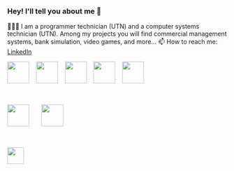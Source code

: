 ### Hey! I'll tell you about me 👋
👩🏻‍💻 I am a programmer technician (UTN) and a computer systems technician (UTN). Among my projects you will find commercial management systems, bank simulation, video games, and more...
📫 How to reach me: <a href="https://www.linkedin.com/in/juan-cruz-rey/">LinkedIn</a>
<br>

<div align="">

<img src="https://upload.wikimedia.org/wikipedia/commons/thumb/b/bd/Logo_C_sharp.svg/1200px-Logo_C_sharp.svg.png" height="50px">
&nbsp;&nbsp;
<img src="https://upload.wikimedia.org/wikipedia/commons/thumb/7/7d/Microsoft_.NET_logo.svg/1024px-Microsoft_.NET_logo.svg.png" height="50px">
&nbsp;&nbsp;
<img src="https://miro.medium.com/v2/resize:fit:800/0*dNBoO2TwIBIIFI9w.png" height="50px">
&nbsp;&nbsp;
<img src="https://robertonovelo.com/rnawp/wp-content/uploads/2016/02/asp_net.png" height="50px">
&nbsp;&nbsp;
<img src="https://encrypted-tbn0.gstatic.com/images?q=tbn:ANd9GcR3ULX579OgNbp0pkMIcB_GeMfRSbf9aMo3w5Ye19B20YLJTtK8MJuuIwTYPg9K6R5cmEw&usqp=CAU" height="50px">

&nbsp;&nbsp;&nbsp;&nbsp;&nbsp;

<img src="https://logowik.com/content/uploads/images/mysql.jpg" height="50px">
&nbsp;&nbsp;&nbsp;&nbsp;&nbsp;
<img src="https://i.pinimg.com/originals/3e/55/df/3e55dfb0980956b42cac768b740cdad6.png" height="50px">


&nbsp;&nbsp;&nbsp;&nbsp;&nbsp;

<img src="https://i.redd.it/tu3gt6ysfxq71.png" height="38px">

</div>

<br>

<div align="center">
